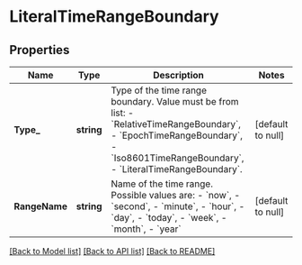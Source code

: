 # LiteralTimeRangeBoundary

## Properties
Name | Type | Description | Notes
------------ | ------------- | ------------- | -------------
**Type_** | **string** | Type of the time range boundary. Value must be from list: - &#x60;RelativeTimeRangeBoundary&#x60;, - &#x60;EpochTimeRangeBoundary&#x60;, - &#x60;Iso8601TimeRangeBoundary&#x60;, - &#x60;LiteralTimeRangeBoundary&#x60;. | [default to null]
**RangeName** | **string** | Name of the time range. Possible values are:   - &#x60;now&#x60;,   - &#x60;second&#x60;,   - &#x60;minute&#x60;,   - &#x60;hour&#x60;,   - &#x60;day&#x60;,   - &#x60;today&#x60;,   - &#x60;week&#x60;,   - &#x60;month&#x60;,   - &#x60;year&#x60; | [default to null]

[[Back to Model list]](../README.md#documentation-for-models) [[Back to API list]](../README.md#documentation-for-api-endpoints) [[Back to README]](../README.md)

